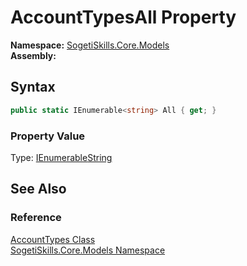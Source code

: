 AccountTypesAll Property
========================

**Namespace:** [SogetiSkills.Core.Models][1]  
**Assembly:**

Syntax
------

```csharp
public static IEnumerable<string> All { get; }
```

### Property Value
Type: [IEnumerable][2][String][3]

See Also
--------

### Reference
[AccountTypes Class][4]  
[SogetiSkills.Core.Models Namespace][1]  

[1]: ../README.md
[2]: http://msdn.microsoft.com/en-us/library/9eekhta0
[3]: http://msdn.microsoft.com/en-us/library/s1wwdcbf
[4]: README.md